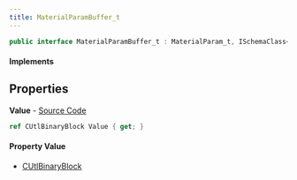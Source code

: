 ```yaml
---
title: MaterialParamBuffer_t
---
```


```csharp
public interface MaterialParamBuffer_t : MaterialParam_t, ISchemaClass<MaterialParam_t>, ISchemaClass<MaterialParamBuffer_t>, ISchemaField, ISchemaClass, INativeHandle
```

#### Implements

## Properties

**Value** - [Source Code](https://github.com/swiftly-solution/swiftlys2/blob/master/managed/src/SwiftlyS2.Generated/Schemas/Interfaces/MaterialParamBuffer_t.cs#L16)

```csharp
ref CUtlBinaryBlock Value { get; }
```

#### Property Value

- [CUtlBinaryBlock](/docs/api/shared/natives/cutlbinaryblock)

